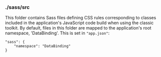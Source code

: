 ### ./sass/src

This folder contains Sass files defining CSS rules corresponding to classes
included in the application's JavaScript code build when using the classic toolkit.
By default, files in this folder are mapped to the application's root namespace, 'DataBinding'.
This is set in `"app.json"`:

    "sass": {
        "namespace": "DataBinding"
    }